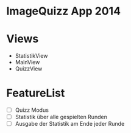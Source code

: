 ImageQuizz App 2014
===========================

Views
======

* StatistikView
* MainView
* QuizzView

FeatureList
======

* [ ] Quizz Modus
* [ ] Statistik über alle gespielten Runden
* [ ] Ausgabe der Statistik am Ende jeder Runde
